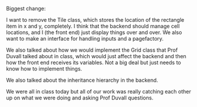 Biggest change: 

I want to remove the Tile class, which stores the location of the rectangle item in x and y,
completely. I think that the backend should manage cell locations, and I (the front end) just display things over and over.
We also want to make an interface for handling inputs and a pagefactory. 

We also talked about how we would implement the Grid class that Prof Duvall
talked about in class, which would just affect the backend and then how the 
front end receives its variables. Not a big deal but just needs to know how to
implement things.

We also talked about the inheritance hierarchy in the backend. 

We were all in class today but all of our work was really catching each other up on what
we were doing and asking Prof Duvall questions. 
